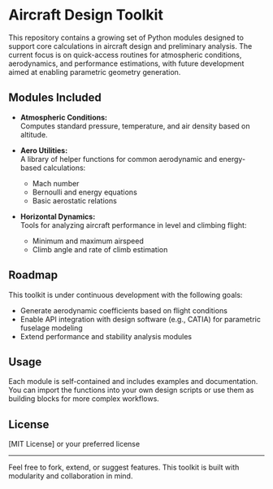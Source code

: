 # Aircraft Design Toolkit

This repository contains a growing set of Python modules designed to support core calculations in aircraft design and preliminary analysis. The current focus is on quick-access routines for atmospheric conditions, aerodynamics, and performance estimations, with future development aimed at enabling parametric geometry generation.

## Modules Included

- **Atmospheric Conditions:**  
  Computes standard pressure, temperature, and air density based on altitude.

- **Aero Utilities:**  
  A library of helper functions for common aerodynamic and energy-based calculations:  
  - Mach number  
  - Bernoulli and energy equations  
  - Basic aerostatic relations

- **Horizontal Dynamics:**  
  Tools for analyzing aircraft performance in level and climbing flight:  
  - Minimum and maximum airspeed  
  - Climb angle and rate of climb estimation

## Roadmap

This toolkit is under continuous development with the following goals:
- Generate aerodynamic coefficients based on flight conditions
- Enable API integration with design software (e.g., CATIA) for parametric fuselage modeling
- Extend performance and stability analysis modules

## Usage

Each module is self-contained and includes examples and documentation. You can import the functions into your own design scripts or use them as building blocks for more complex workflows.

## License

[MIT License] or your preferred license

---

Feel free to fork, extend, or suggest features. This toolkit is built with modularity and collaboration in mind.
